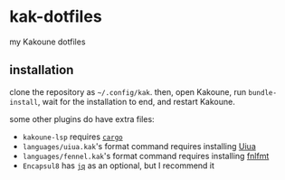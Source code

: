 # kak-dotfiles

my Kakoune dotfiles

## installation

clone the repository as `~/.config/kak`. then, open Kakoune, run `bundle-install`, wait for the installation to end, and restart Kakoune.

some other plugins do have extra files:

- `kakoune-lsp` requires [`cargo`](https://www.rust-lang.org/learn/get-started)
- `languages/uiua.kak`'s format command requires installing [Uiua](https://uiua.org)
- `languages/fennel.kak`'s format command requires installing [fnlfmt](https://git.sr.ht/~technomancy/fnlfmt)
- `Encapsul8` has [`jq`](https://github.com/jqlang/jq) as an optional, but I recommend it
